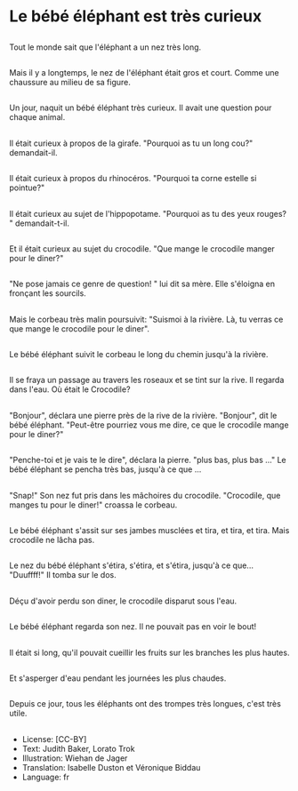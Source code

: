 # Le bébé éléphant est très curieux

##
Tout le monde sait que
l'éléphant a un nez très
long.

##
Mais il y a longtemps, le
nez de l'éléphant était
gros et court. Comme
une chaussure au
milieu de sa figure.

##
Un jour, naquit un bébé
éléphant très curieux. Il
avait une question pour
chaque animal.

##
Il était curieux à propos
de la girafe.
"Pourquoi as tu un long
cou?" demandait-il.

##
Il était curieux à propos
du rhinocéros.
"Pourquoi ta corne estelle si pointue?"

##
Il était curieux au sujet
de l'hippopotame.
"Pourquoi as tu des
yeux rouges? "
demandait-t-il.

##
Et il était curieux au
sujet du crocodile.
"Que mange le
crocodile manger pour
le diner?"

##
"Ne pose jamais ce
genre de question! " lui
dit sa mère.
Elle s'éloigna en
fronçant les sourcils.

##
Mais le corbeau très
malin poursuivit: "Suismoi à la rivière. Là, tu
verras ce que mange le
crocodile pour le diner".

##
Le bébé éléphant suivit
le corbeau le long du
chemin jusqu'à la
rivière.

##
Il se fraya un passage
au travers les roseaux
et se tint sur la rive. Il
regarda dans l'eau. Où
était le Crocodile?

##
"Bonjour", déclara une
pierre près de la rive de
la rivière.
"Bonjour", dit le bébé
éléphant. "Peut-être
pourriez vous me dire,
ce que le crocodile
mange pour le diner?"

##
"Penche-toi et je vais te
le dire", déclara la
pierre. "plus bas, plus
bas ..." Le bébé
éléphant se pencha très
bas, jusqu'à ce que ...

##
"Snap!" Son nez fut pris
dans les mâchoires du
crocodile.
"Crocodile, que manges
tu pour le diner!"
croassa le corbeau.

##
Le bébé éléphant s'assit
sur ses jambes
musclées et tira, et tira,
et tira.
Mais crocodile ne lâcha
pas.

##
Le nez du bébé
éléphant s'étira, s'étira,
et s'étira, jusqu'à ce
que...
"Duuffff!" Il tomba sur
le dos.

##
Déçu d'avoir perdu son
diner, le crocodile
disparut sous l'eau.

##
Le bébé éléphant
regarda son nez.
Il ne pouvait pas en voir
le bout!

##
Il était si long, qu'il
pouvait cueillir les fruits
sur les branches les
plus hautes.

##
Et s'asperger d'eau
pendant les journées
les plus chaudes.

##
Depuis ce jour, tous les
éléphants ont des
trompes très longues,
c'est très utile.

##
* License: [CC-BY]
* Text: Judith Baker, Lorato Trok
* Illustration: Wiehan de Jager
* Translation: Isabelle Duston et Véronique Biddau
* Language: fr
